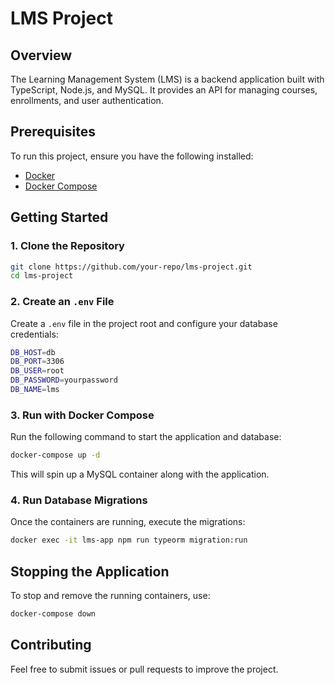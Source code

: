 # LMS Project

## Overview
The Learning Management System (LMS) is a backend application built with TypeScript, Node.js, and MySQL. It provides an API for managing courses, enrollments, and user authentication.

## Prerequisites
To run this project, ensure you have the following installed:
- [Docker](https://www.docker.com/get-started)
- [Docker Compose](https://docs.docker.com/compose/install/)

## Getting Started

### 1. Clone the Repository
```sh
git clone https://github.com/your-repo/lms-project.git
cd lms-project
```

### 2. Create an `.env` File
Create a `.env` file in the project root and configure your database credentials:

```sh
DB_HOST=db
DB_PORT=3306
DB_USER=root
DB_PASSWORD=yourpassword
DB_NAME=lms
```

### 3. Run with Docker Compose
Run the following command to start the application and database:
```sh
docker-compose up -d
```
This will spin up a MySQL container along with the application.

### 4. Run Database Migrations
Once the containers are running, execute the migrations:
```sh
docker exec -it lms-app npm run typeorm migration:run
```


## Stopping the Application
To stop and remove the running containers, use:
```sh
docker-compose down
```

## Contributing
Feel free to submit issues or pull requests to improve the project.

